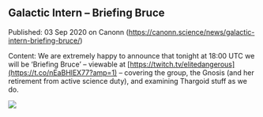 ## Galactic Intern &#8211; Briefing Bruce

Published: 03 Sep 2020 on Canonn (https://canonn.science/news/galactic-intern-briefing-bruce/)

Content: We are extremely happy to announce that tonight at 18:00 UTC we will be ‘Briefing Bruce’ – viewable at [https://twitch.tv/elitedangerous](https://t.co/nEaBHlEX77?amp=1) – covering the group, the Gnosis (and her retirement from active science duty), and examining Thargoid stuff as we do. 

[![](https://canonn.science/wp-content/uploads/2020/09/BriefingBruce-768x432.jpg)](https://twitch.tv/elitedangerous)